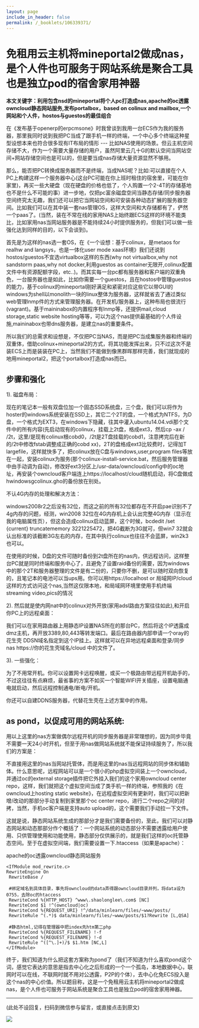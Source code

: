 ```yaml
---
layout: page
include_in_header: false
permalink: /_booklets/106339371/
---
```

免租用云主机将mineportal2做成nas，是个人件也可服务于网站系统是聚合工具也是独立pod的宿舍家用神器
=====

__本文关键字：利用包含nsd的mineportal将个人pc打造成nas,apache的oc透露owncloud静态网站服务,发布portalbox，based on colinux and mailbox,一个网站和个人件，hostos与guestos的最佳组合__

 在《发布基于openerp的erpcmsone》时我曾谈到我用一台ECS作为我的服务器，那里我同时说到我把PC当成了跟手机一样的终端，一个中心多个终端这种星型设想本来也符合很多现有IT布局的情形 --- 比如NAS使用的场景。但云主机空间存储不大，作为一个需要大量存储的用户，虽然阿里云几十G的默认空间当网站空间+网站存储空间也是可以的，但是要当成nas存储大量资源显然不够用。

那么，能否把PC转换成服务器而不是终端，当成NAS呢？比如:可以直接在个人PC上构建这样一个服务器中心(这台PC可能在你上班时租住的宿舍里，可能在你家里)，再买一些大硬盘（现在硬盘的价格也低了，个人购置一个2-4T的存储基地也不是什么不可能的事）进一步地，仅把pc富余磁盘空间当静态存储/同步服务器空间终究太无趣，我们还可以把它当网站空间和可安装各种动态扩展的服务器空间。比如我们可以在其中装一套nas管理OS，这样大空间和大存储都有了，俨然一个paas了。(当然，装在不常在线的家用NAS上始终跟ECS这样的环境不能类比，比如家用nas当网站服务器是不能持续24小时提供服务的，但我们可以做一些强化达到同样的目的，以下会谈到)。

首先是为这样的nas选一套OS，在《一个设想：基于colinux，是metaos for realhw and langsys，也是一体化user mode xaas环境》我们还说到hostos/guestos不宜选virtualbox这样的东西(why not virtualbox,why not sandstorm paas,why not docker,利用guestos as container无限开,colinux配置文件中有资源配额字段，etc..)。而其实每一台pc都有服务器和客户端的双重角色，一台服务器也是如此，比如你需要一个guestos，且在hostos中管理guestos的能力，基于colinux的mineportal刚好满足和紧密对应这些它以带GUI的windows为shell以monolith一块的linux整体为服务器，这样就省去了通过类似web管理lnmp件的方式来管理服务器。在开发机/服务器上，这种布局也很流行(vagrant)。基于maininabox的内置程序有lnmp等，还提供mail,cloud storage,static website hosting等等，可以为这个nas提供最基础的个人件设施,maininabox也带dns服务器，是建立nas的重要条件。

所以我们的总需求和设想是，不仅把PC当NAS，而是把PC当成集服务器和终端的双重体，借助colinux+mineportal2的方式，将其功能发挥出来，只不过这次不是装ECS上而是装装在PC上，当然我们不能做到像黑群晖那样完善，我们就现成的地用mineportal2，把这个portalbox打造成nas而已。

步骤和强化
-----

1). 磁盘布局：

现在的笔记本一般有双盘位加一个固态SSD系统盘，三个盘，我们可以将作为hoster的windows系统安装在SSD上，其它二个2T的盘，一个格式为NTFS，为D盘，一个格式为EXT3，在windows下隐藏，往其中灌入ubuntu14.04.vdi那个文件中的所有内容(先启动现有的colinux，挂载上2t盘，格成ext3，然后cp -ax / /2t，这里/是现有colinux根cobd0，/2t是2T盘挂载的cobd1，注意拷完后在新的/2t中修改fstab调整成正确的cobd xx)，2T的盘格成ext3比较费时，记得加T largefile，这样就快多了，把colinux放在C盘与windows,user,program files等放在一起，安装colinux为服务(那个colinux-install-service.bat，然后服务管理器中由手动调为自动)，修改好ext3分区上/usr-data/owncloud/config中的oc地址，再安装个owncloud客户端连上https://localhost/cloud随机启动，将C盘做成hwindowsgcolinux.gho的备份放在别处。

不认4G内存的处理和解决方法：

windows2008r2之后没有32位，而这之前的所有32位都存在不开启pae识别不了4g内存的问题，经测，win2008 32位在4G内存机上会认出完整4G内存（显示在我的电脑属性页），但这会造成colinux启动蓝屏，这个时候，bcdedit /set {current} truncatememory 3221225472，把4G截断为3G就可，但win7 32就会认出标准的该截断3G左右的内存，在其中执行colinux也往往不会蓝屏，win2k3也可以。

在使用的时候，D盘的文件可随时备份到2t盘所在的nas内，供远程访问，这样整台PC就是同时终端和服务中心了，且避免了设置raid备份的需要，因为windows中的那个2T和服务器整理的文件是有二份的，只要你不删，是可以随时双向恢复的，且笔记本的电池可以当ups用。你可以用https://localhost or 局域网IP/cloud这样的方式访问这个nas,当然这仅限本地，和局域网环境里使用手机终端streaming video,pics的情况

2). 然后就是使内网nat中的colinux对外开放(家用adsl路由方案往往如此),和开启你PC上的远程桌面：

我们可以在家用路由器上用静态IP设置NAS所在的那台PC，然后将这个IP透露成dmz主机，再开放3389,80,443等转发端口。最后在路由器内部申请一个oray的花生壳 DDSN域名指定到这个IP挂上。这样就可以在异地远程桌面和登录/同步nas https://你的花生壳域名/cloud 中的文件了。

3). 一些强化：

为了不用常开机。你可以设置网卡远程唤醒，或买一个极路由带远程开机助手的，不过这往往有点麻烦，最省事的方案不如买一个智能WIFI开关插座，设置电脑通电就启动，然后远程控制通电/断电/开机。

你还可以自建DDNS服务器，代替花生壳在上述方案中的作用。

as pond，以促成可用的网站系统:
-----


用以上这里的nas方案做偶尔远程开机的同步服务器是非常理想的，因为同步毕竟不需要一天24小时开机，但至于用nas做网站系统就不能保证持续服务了，所以我们的方案是：

不直接用这里的nas当网站托管体，而是用这里的nas当远程网站的同步体和辅助体。什么意思呢，远程网站可以是一个很小的php虚拟空间装上一个owncloud，并通过oc的external storage插件把它外挂入我们的这个家用owncloud center repo，这样，我们就把这个虚拟空间当成了类手机一样的终端，参照我的《在owncloud上hosting static website》，在远程虚拟空间有更新时，我们可以把新增/改动的那部分手动复制到家里那个oc center repo，进行二个repo之间的对拷，当然，手机oc客户端是支持auto upload的，这个需要我们手动拉一下文件。

这就是说，静态网站系统生成的那部分才是我们需要备份的，至此，我们可以对静态网站和动态那部分作个概括了：一个网站系统的动态部分不需要透露给用户使用、只供管理使用和功能使用，静态部分仅供展示的，就是我们这样的oc托管静态空间。至于在虚拟空间端，我们需要设置一下.htaccess（如果是apache）：

apache的oc透露owncloud静态网站服务

```
<IfModule mod_rewrite.c>
RewriteEngine On 
 RewriteBase /

 #绑定域名到具体目录，事先将owncloud的data弄得跟owncloud目录并列，将data设为0755，去除oc的htaccess 
 RewriteCond %{HTTP_HOST} ^www\.shaolonglee\.com$ [NC]
 RewriteCond $1 !^(owncloud|oc)
 RewriteCond %{REQUEST_URI} !^/data/minlearn/files/~www/posts/ 
 RewriteRule ^(.*)$ data/minlearn/files/~www/posts/$1?Rewrite [L,QSA]  

 #静态html,记得在管理器中把index先htm第二php
 RewriteCond %{REQUEST_FILENAME} !-f
 RewriteCond %{REQUEST_FILENAME} !-d
 RewriteRule ^([^\.]+)/$ $1.htm [NC,L] 
</IfModule>
```

终于，我们知道为什么把这套方案称为pond了（我们不知道为什么喜欢pond这个词，感觉它表达的意思是指去中心化之后形成的一个一个孤岛，本地数据中心，联网时可以在线，不联网时就不用对公透露，P2P的个体），去中心化免ECS投入是这个nas的中心价值。所以题目称，这是一个免租用云主机将mineportal2做成nas，是个人件也可服务于网站系统是聚合工具也是独立pod的宿舍家用神器。



-----


(此处不设回复，扫码到微信参与留言，或直接点击到原文)

![](/p/106339371/qrcode.png)

<!-- Markdeep: -->
<meta charset="utf-8">
<link rel="stylesheet" href="../../res/aloha.css?">

<script src="../../res/markdeep.min.js" charset="utf-8"></script>




